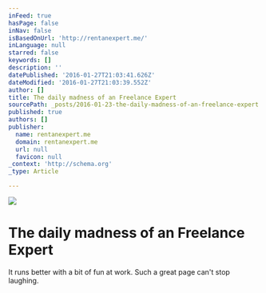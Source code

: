 ```yaml
---
inFeed: true
hasPage: false
inNav: false
isBasedOnUrl: 'http://rentanexpert.me/'
inLanguage: null
starred: false
keywords: []
description: ''
datePublished: '2016-01-27T21:03:41.626Z'
dateModified: '2016-01-27T21:03:39.552Z'
author: []
title: The daily madness of an Freelance Expert
sourcePath: _posts/2016-01-23-the-daily-madness-of-an-freelance-expert.md
published: true
authors: []
publisher:
  name: rentanexpert.me
  domain: rentanexpert.me
  url: null
  favicon: null
_context: 'http://schema.org'
_type: Article

---
```

![](https://s3-us-west-2.amazonaws.com/the-grid-img/p/683a7117d456cd8a5623e2049ffdec3da735cb74.gif)

# The daily madness of an Freelance Expert

It runs better with a bit of fun at work. Such a great page can't stop laughing.
